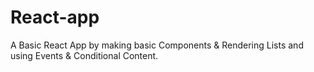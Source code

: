 # React-app
A Basic React App by making basic Components & Rendering Lists and using Events & Conditional Content.
